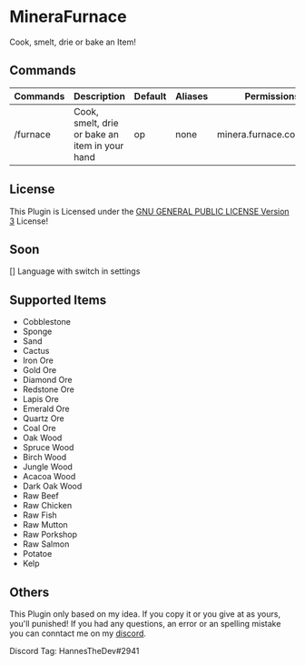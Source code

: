 # MineraFurnace
Cook, smelt, drie or bake an Item!

## Commands
Commands | Description | Default | Aliases | Permissions
--------- | ------------------- | ------- | ---------- | -----------
/furnace | Cook, smelt, drie or bake an item in your hand| op | none | minera.furnace.command

## License
This Plugin is Licensed under the [GNU GENERAL PUBLIC LICENSE Version 3](\LICENSE) License!

## Soon
[] Language with switch in settings

## Supported Items
- Cobblestone
- Sponge
- Sand
- Cactus
- Iron Ore
- Gold Ore
- Diamond Ore
- Redstone Ore
- Lapis Ore
- Emerald Ore
- Quartz Ore
- Coal Ore
- Oak Wood
- Spruce Wood
- Birch Wood
- Jungle Wood
- Acacoa Wood
- Dark Oak Wood
- Raw Beef
- Raw Chicken
- Raw Fish
- Raw Mutton
- Raw Porkshop
- Raw Salmon
- Potatoe
- Kelp

## Others
This Plugin only based on my idea. If you copy it or you give at as yours, you'll punished!
If you had any questions, an error or an spelling mistake you can conntact me on my [discord](https://discord.gg/HVvQv2TxWs).

Discord Tag: HannesTheDev#2941